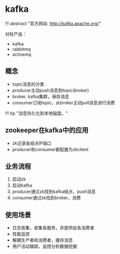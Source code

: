 # kafka

!!! abstract "官方网站: <http://kafka.apache.org/>"

对标产品：

- kafka
- rabbitmq
- activemq

## 概念

- topic消息的分类
- producer主动push消息到topic(broker)
- broker, kafka集群，保存消息
- consumer订阅topic，从broker主动pull消息进行消费

!!! tip "消息持久化到本地磁盘。"

## zookeeper在kafka中的应用

- zk记录各结点IP端口
- producer和consumer都配置为zkclient

## 业务流程

1. 启动zk
1. 启动kafka
1. producer通过zk找到kafka结点，push消息
1. consumer通过zk找到broker，消费

## 使用场景

- 日志收集，收集各服务，并提供给各消费者
- 性能监控
- 解耦生产者和消费者，缓存消息
- 用户活动跟踪，监控分析数据挖掘
